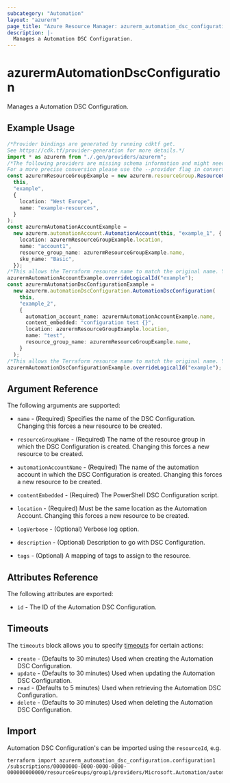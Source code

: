 ```yaml
---
subcategory: "Automation"
layout: "azurerm"
page_title: "Azure Resource Manager: azurerm_automation_dsc_configuration"
description: |-
  Manages a Automation DSC Configuration.
---
```


# azurermAutomationDscConfiguration

Manages a Automation DSC Configuration.

## Example Usage

```typescript
/*Provider bindings are generated by running cdktf get.
See https://cdk.tf/provider-generation for more details.*/
import * as azurerm from "./.gen/providers/azurerm";
/*The following providers are missing schema information and might need manual adjustments to synthesize correctly: azurerm.
For a more precise conversion please use the --provider flag in convert.*/
const azurermResourceGroupExample = new azurerm.resourceGroup.ResourceGroup(
  this,
  "example",
  {
    location: "West Europe",
    name: "example-resources",
  }
);
const azurermAutomationAccountExample =
  new azurerm.automationAccount.AutomationAccount(this, "example_1", {
    location: azurermResourceGroupExample.location,
    name: "account1",
    resource_group_name: azurermResourceGroupExample.name,
    sku_name: "Basic",
  });
/*This allows the Terraform resource name to match the original name. You can remove the call if you don't need them to match.*/
azurermAutomationAccountExample.overrideLogicalId("example");
const azurermAutomationDscConfigurationExample =
  new azurerm.automationDscConfiguration.AutomationDscConfiguration(
    this,
    "example_2",
    {
      automation_account_name: azurermAutomationAccountExample.name,
      content_embedded: "configuration test {}",
      location: azurermResourceGroupExample.location,
      name: "test",
      resource_group_name: azurermResourceGroupExample.name,
    }
  );
/*This allows the Terraform resource name to match the original name. You can remove the call if you don't need them to match.*/
azurermAutomationDscConfigurationExample.overrideLogicalId("example");

```

## Argument Reference

The following arguments are supported:

*   `name` - (Required) Specifies the name of the DSC Configuration. Changing this forces a new resource to be created.

*   `resourceGroupName` - (Required) The name of the resource group in which the DSC Configuration is created. Changing this forces a new resource to be created.

*   `automationAccountName` - (Required) The name of the automation account in which the DSC Configuration is created. Changing this forces a new resource to be created.

*   `contentEmbedded` - (Required) The PowerShell DSC Configuration script.

*   `location` - (Required) Must be the same location as the Automation Account. Changing this forces a new resource to be created.

*   `logVerbose` - (Optional) Verbose log option.

*   `description` - (Optional) Description to go with DSC Configuration.

*   `tags` - (Optional) A mapping of tags to assign to the resource.

## Attributes Reference

The following attributes are exported:

* `id` - The ID of the Automation DSC Configuration.

## Timeouts

The `timeouts` block allows you to specify [timeouts](https://www.terraform.io/language/resources/syntax#operation-timeouts) for certain actions:

* `create` - (Defaults to 30 minutes) Used when creating the Automation DSC Configuration.
* `update` - (Defaults to 30 minutes) Used when updating the Automation DSC Configuration.
* `read` - (Defaults to 5 minutes) Used when retrieving the Automation DSC Configuration.
* `delete` - (Defaults to 30 minutes) Used when deleting the Automation DSC Configuration.

## Import

Automation DSC Configuration's can be imported using the `resourceId`, e.g.

```console
terraform import azurerm_automation_dsc_configuration.configuration1 /subscriptions/00000000-0000-0000-0000-000000000000/resourceGroups/group1/providers/Microsoft.Automation/automationAccounts/account1/configurations/configuration1
```
